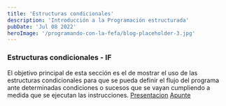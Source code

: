 ```yaml
---
title: 'Estructuras condicionales'
description: 'Introducción a la Programación estructurada'
pubDate: 'Jul 08 2022'
heroImage: '/programando-con-la-fefa/blog-placeholder-3.jpg'
---
```


### Estructuras condicionales - IF
El objetivo principal de esta sección es el de mostrar el uso de las estructuras condicionales para que se pueda definir el flujo del programa ante determinadas condiciones o sucesos que se vayan cumpliendo a medida que se ejecutan las instrucciones. 
<a href="https://docs.google.com/presentation/d/1zV8UJOZD9_im26ojOXgirglkjbnNm7WTQrsHeiumIRc/" target="_blank">Presentacion</a>
<a href="https://docs.google.com/document/d/1bA8mvIVOObnsjZ5ylbnpBb6s5xxNl9U4SrGqoV7Uaj8/" target="_blank">Apunte</a>